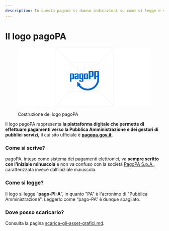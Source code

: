 ```yaml
---
description: In questa pagina si danno indicazioni su come si legge e scrive "pagoPA".
---
```


# Il logo pagoPA

<figure><img src="../.gitbook/assets/logo+costruzione.png" alt="Costruzione del logo pagoPA"><figcaption><p>Costruzione del logo pagoPA</p></figcaption></figure>

Il logo pagoPA rappresenta **la piattaforma digitale che permette di effettuare pagamenti verso la Pubblica Amministrazione e dei gestori di pubblici servizi,** il cui sito ufficiale è [**pagopa.gov.it**](https://www.pagopa.gov.it).&#x20;

### Come si scrive?

pagoPA, inteso come sistema dei pagamenti elettronici, va **sempre scritto con l’iniziale minuscola** e non va confuso con la società [PagoPA S.p.A.](https://www.pagopa.it), caratterizzata invece dall’iniziale maiuscola.

### **Come si legge?**

Il logo si legge “**pago-PI-A**”, in quanto "PA" è l'acronimo di "Pubblica Amministrazione". Leggerlo come “pago-PA” è dunque sbagliato.&#x20;

### Dove posso scaricarlo?

Consulta la pagina [scarica-gli-asset-grafici.md](../risorse-utili/scarica-gli-asset-grafici.md "mention").

